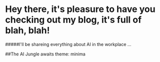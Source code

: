 # Hey there, it's pleasure to have you checking out my blog, it's full of blah, blah!

#####I'll be shareing everything about AI in the workplace ...


##The AI Jungle awaits
theme: minima
